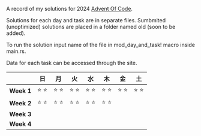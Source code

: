 A record of my solutions for 2024 [Advent Of Code](https://adventofcode.com/ "AoC").

Solutions for each day and task are in separate files. Sumbmited (unoptimized) solutions are placed in a folder named old (soon to be added).

To run the solution input name of the file in mod_day_and_task! macro inside main.rs.

Data for each task can be accessed through the site.

|            | 日 | 月 | 火 | 水 | 木 | 金 | 土 |
|:-----------|-------|-------|-------|-------|-------|-------|-------|
| **Week 1** |⭐&nbsp;⭐|⭐&nbsp;⭐|⭐&nbsp;⭐|⭐&nbsp;⭐|⭐&nbsp;⭐|⭐&nbsp;⭐|⭐&nbsp;⭐|
| **Week 2** |⭐&nbsp;⭐|⭐&nbsp;⭐|⭐&nbsp;⭐|⭐&nbsp;⭐|⭐&nbsp;⭐|||
| **Week 3** ||||||||
| **Week 4** ||||||||
